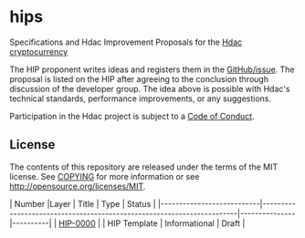 

hips
====
Specifications and Hdac Improvement Proposals for the
[Hdac cryptocurrency](https://hdactech.com/)

The HIP proponent writes ideas and registers them in the [GitHub/issue](https://github.com/Hdactech/hdac/issues).
The proposal is listed on the HIP after agreeing to the conclusion through discussion of the developer group.
The idea above is possible with Hdac's technical standards, performance improvements, or any suggestions.

Participation in the Hdac project is subject to a [Code of Conduct](https://github.com/Hdactech/hdac).

License
-------

The contents of this repository are released under the terms of the MIT license.
See [COPYING](COPYING) for more information or see http://opensource.org/licenses/MIT.

| Number                 |Layer   | Title                                                                 | Type          | Status   |
|---------------------------|-----------------------------------------------------------------------|---------------|----------|
| [HIP-0000](hip-0000.md) |   |  HIP Template                                                         | Informational | Draft |
        
